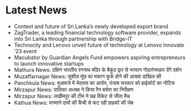 # Latest News
-  Context and future of Sri Lanka’s newly developed export brand
-  ZagTrader, a leading financial technology software provider, expands into Sri Lanka through partnership with Bridge-IT
-  Technocity and Lenovo unveil future of technology at Lenovo Innovate ‘23 event
-  Macubator by Guardian Angels Fund empowers aspiring entrepreneurs to launch innovative startups
-  Mathura News: दक्षिण भारतीय रंगनाथ मंदिर के बैकुंठ द्वार से भगवान गोदारंगमन्नार देंगे दर्शन
-  Muzaffarnagar News: सुशील मूंछ का मकान कुर्क होने की आख्या दाखिल की
-  Panchkula News: मुआवजे में भेदभाव का आरोप, पंजाब सरकार को हाईकोर्ट का नोटिस
-  Mirzapur News: पालिका अध्यक्ष ने किया रैन बसेरा का निरीक्षण
-  Mirzapur News: लखीमपुर की टीम ने छह विकेट से जीता मैच
-  Kathua News: मनमाने दामों की कैंची से कट रही ग्राहकों की जेब
